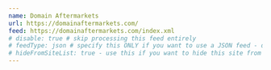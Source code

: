 ```yaml
---
name: Domain Aftermarkets
url: https://domainaftermarkets.com/
feed: https://domainaftermarkets.com/index.xml
# disable: true # skip processing this feed entirely
# feedType: json # specify this ONLY if you want to use a JSON feed - defaults to RSS / Atom
# hideFromSiteList: true - use this if you want to hide this site from the list of sites on this page: https://eleventy-m10y.lkmt.us/sites/
---
```

